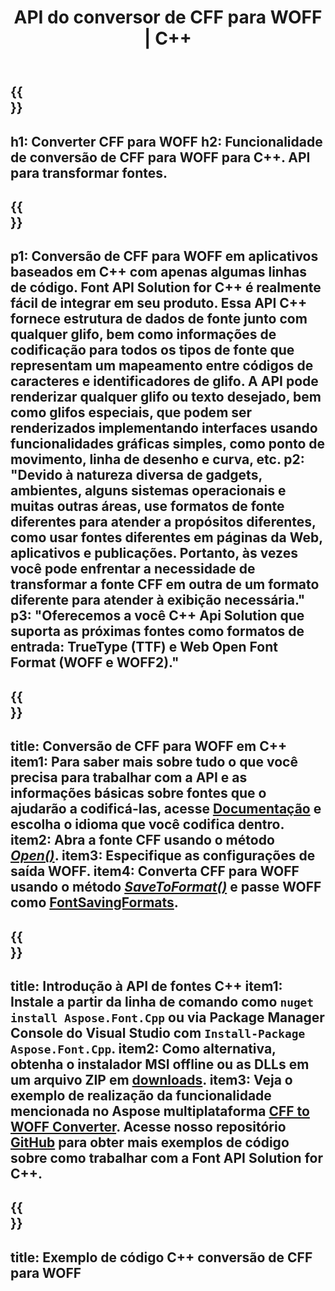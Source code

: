 ﻿---
translation: true
template: /_templates/conversion-child-cpp.md
title: API do conversor de CFF para WOFF | C++
description: Converta fontes CFF para WOFF usando esta API C++. A funcionalidade de conversão funciona no Windows e no Linux e em qualquer ambiente de desenvolvimento que suporte C++.
metakeywords: c++ CFF to WOFF, CFF to WOFF soluções c++, CFF to WOFF fonte conerter cpp
url: /cpp/conversion/cff-to-woff/
family: font
platformtag: cpp
feature: conversion
informat: CFF
outformat: WOFF
faq: faqchild
otherformats: TTF WOFF2
---


{{<section banner>}}
---
h1: Converter CFF para WOFF
h2: Funcionalidade de conversão de CFF para WOFF para C++. API para transformar fontes.
---

{{<section overview>}}
---
p1: Conversão de CFF para WOFF em aplicativos baseados em С++ com apenas algumas linhas de código. Font API Solution for С++ é realmente fácil de integrar em seu produto. Essa API C++ fornece estrutura de dados de fonte junto com qualquer glifo, bem como informações de codificação para todos os tipos de fonte que representam um mapeamento entre códigos de caracteres e identificadores de glifo. A API pode renderizar qualquer glifo ou texto desejado, bem como glifos especiais, que podem ser renderizados implementando interfaces usando funcionalidades gráficas simples, como ponto de movimento, linha de desenho e curva, etc.
p2: "Devido à natureza diversa de gadgets, ambientes, alguns sistemas operacionais e muitas outras áreas, use formatos de fonte diferentes para atender a propósitos diferentes, como usar fontes diferentes em páginas da Web, aplicativos e publicações. Portanto, às vezes você pode enfrentar a necessidade de transformar a fonte CFF em outra de um formato diferente para atender à exibição necessária."
p3: "Oferecemos a você С++ Api Solution que suporta as próximas fontes como formatos de entrada: TrueType (TTF) e Web Open Font Format (WOFF e WOFF2)."
---

{{<section feature1>}}
---
title: Conversão de CFF para WOFF em C++
item1: Para saber mais sobre tudo o que você precisa para trabalhar com a API e as informações básicas sobre fontes que o ajudarão a codificá-las, acesse [Documentação](https://docs.aspose.com/font/) e escolha o idioma que você codifica dentro.
item2: Abra a fonte CFF usando o método [*Open()*](https://reference.aspose.com/font/cpp/class/aspose.font.font#ac2387bf04ccb5bac51cf37984d4ebf33).
item3: Especifique as configurações de saída WOFF.
item4: Converta CFF para WOFF usando o método [*SaveToFormat()*](https://reference.aspose.com/font/cpp/class/aspose.font.font#a670ea97404fd72c2e51b0e8c543c8a45) e passe WOFF como [FontSavingFormats](https://reference.aspose.com/font/cpp/namespace/aspose.font#a93d0dcc7c00f5c7027d60e14a5433c74).
---

{{<section feature2>}}
---
title: Introdução à API de fontes C++
item1: Instale a partir da linha de comando como ```nuget install Aspose.Font.Cpp``` ou via Package Manager Console do Visual Studio com ```Install-Package Aspose.Font.Cpp```.
item2: Como alternativa, obtenha o instalador MSI offline ou as DLLs em um arquivo ZIP em [downloads](https://releases.aspose.com/font/cpp/).
item3: Veja o exemplo de realização da funcionalidade mencionada no Aspose multiplataforma [CFF to WOFF Converter](https://products.aspose.app/font/conversion/cff-to-woff). Acesse nosso repositório [GitHub](https://github.com/aspose-font/Aspose.Font-Documentation/tree/master/cpp-examples) para obter mais exemplos de código sobre como trabalhar com a Font API Solution for C++.
---

{{<section codeexample>}}
---
title: Exemplo de código C++ conversão de CFF para WOFF
---